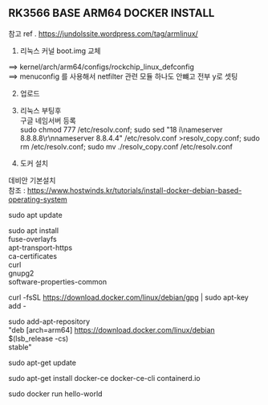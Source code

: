 ## RK3566 BASE ARM64 DOCKER INSTALL

참고 ref . https://jundolssite.wordpress.com/tag/armlinux/

1. 리눅스 커널 boot.img 교체</br>

==> kernel/arch/arm64/configs/rockchip_linux_defconfig</br>
==> menuconfig 를 사용해서 netfilter 관련 모듈 하나도 안뺴고 전부 y로 셋팅

2. 업로드</br>

3. 리눅스 부팅후</br>
구글 네임서버 등록</br>
sudo chmod 777 /etc/resolv.conf; sudo sed "18 i\nameserver 8.8.8.8\\r\\nnameserver 8.8.4.4" /etc/resolv.conf >resolv_copy.conf; sudo rm /etc/resolv.conf; sudo mv ./resolv_copy.conf /etc/resolv.conf</br>

4. 도커 설치

데비안 기본설치</br>
참조 : https://www.hostwinds.kr/tutorials/install-docker-debian-based-operating-system</br>

sudo apt update</br>

sudo apt install \
fuse-overlayfs \
apt-transport-https \
ca-certificates \
curl \
gnupg2 \
software-properties-common</br>

curl -fsSL https://download.docker.com/linux/debian/gpg | sudo apt-key add -</br>

sudo add-apt-repository \
"deb [arch=arm64] https://download.docker.com/linux/debian \
$(lsb_release -cs) \
stable"

sudo apt-get update</br>

sudo apt-get install docker-ce docker-ce-cli containerd.io</br>

sudo docker run hello-world</br>
